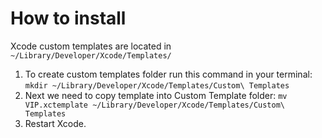 # How to install

Xcode custom templates are located in `~/Library/Developer/Xcode/Templates/`
1. To create custom templates folder run this command in your terminal: `mkdir ~/Library/Developer/Xcode/Templates/Custom\ Templates`
2. Next we need to copy template into Custom Template folder: `mv VIP.xctemplate ~/Library/Developer/Xcode/Templates/Custom\ Templates`
3. Restart Xcode.